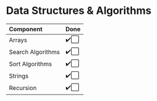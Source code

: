 # Data Structures & Algorithms

| 	Component               | 	Done    | 
| 	:--------	            | 	:---	| 
| 	Arrays                  |   ✔️⬜   | 
| 	Search Algorithms       |   ✔️⬜   | 
| 	Sort Algorithms         |   ✔️⬜   | 
| 	Strings                 |   ✔️⬜   | 
| 	Recursion               |   ✔️⬜   | 


